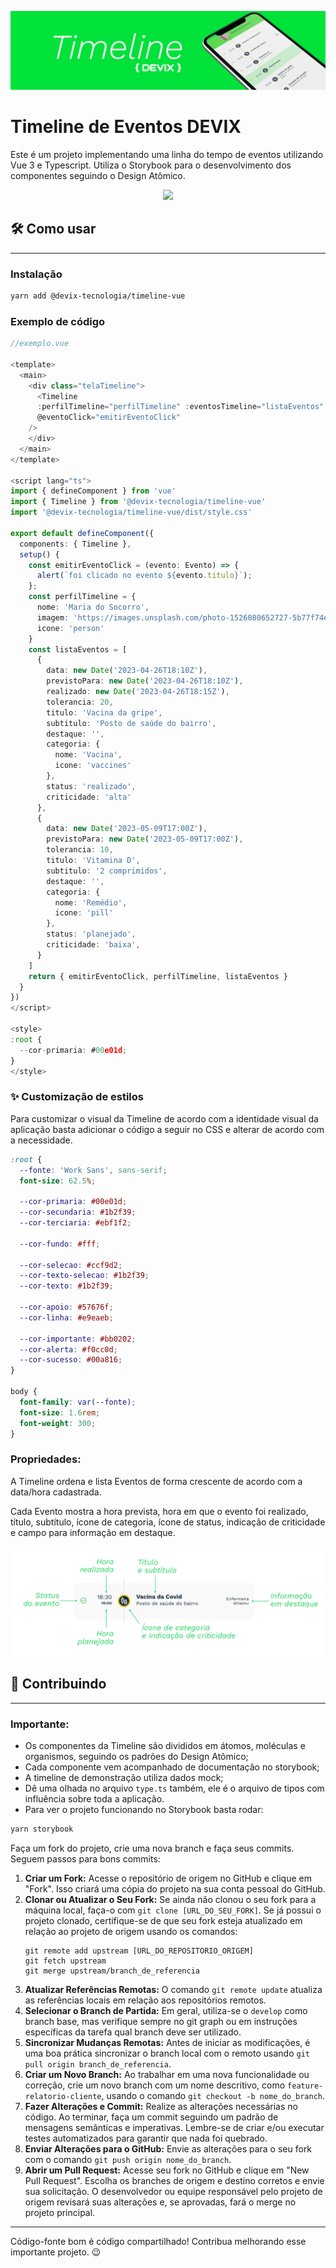 ![TimelineDevix](https://github.com/devix-tecnologia/timeline-vue/blob/044648477f0b124c6968d4e84de6781d7633b984/docs/timeline_topo.png)



# Timeline de Eventos DEVIX

Este é um projeto implementando uma linha do tempo de eventos utilizando Vue 3 e Typescript. Utiliza o Storybook para o desenvolvimento dos componentes seguindo o Design Atômico. 

<div align="center">
<img src="https://github.com/devix-tecnologia/timeline-vue/blob/91c3b94c6167ca02364507d58dc59bb804b3b51f/docs/timeline01.gif" width="300px"/>
</div>


## 🛠 Como usar
---

### Instalação
  

```sh
yarn add @devix-tecnologia/timeline-vue
```

### Exemplo de código
  
```ts
//exemplo.vue

<template>
  <main>
    <div class="telaTimeline">
      <Timeline 
      :perfilTimeline="perfilTimeline" :eventosTimeline="listaEventos"
      @eventoClick="emitirEventoClick"
    />
    </div>
  </main>
</template>

<script lang="ts">
import { defineComponent } from 'vue'
import { Timeline } from '@devix-tecnologia/timeline-vue'
import '@devix-tecnologia/timeline-vue/dist/style.css'

export default defineComponent({
  components: { Timeline },
  setup() {
    const emitirEventoClick = (evento: Evento) => {
      alert(`foi clicado no evento ${evento.titulo}`);
    };
    const perfilTimeline = {
      nome: 'Maria do Socorro',
      imagem: 'https://images.unsplash.com/photo-1526080652727-5b77f74eacd2?ixlib=rb-4.0.3&ixid=MnwxMjA3fDB8MHxwaG90by1wYWdlfHx8fGVufDB8fHx8&auto=format&fit=crop&w=1752&q=80',
      icone: 'person'
    }
    const listaEventos = [
      {
        data: new Date('2023-04-26T18:10Z'),
        previstoPara: new Date('2023-04-26T18:10Z'),
        realizado: new Date('2023-04-26T18:15Z'),
        tolerancia: 20,
        titulo: 'Vacina da gripe',
        subtitulo: 'Posto de saúde do bairro',
        destaque: '',
        categoria: {
          nome: 'Vacina',
          icone: 'vaccines'
        },
        status: 'realizado',
        criticidade: 'alta'
      },
      {
        data: new Date('2023-05-09T17:00Z'),
        previstoPara: new Date('2023-05-09T17:00Z'),
        tolerancia: 10,
        titulo: 'Vitamina D',
        subtitulo: '2 comprimidos',
        destaque: '',
        categoria: {
          nome: 'Remédio',
          icone: 'pill'
        },
        status: 'planejado',
        criticidade: 'baixa',
      }
    ]
    return { emitirEventoClick, perfilTimeline, listaEventos }
  }
})
</script>

<style>
:root {
  --cor-primaria: #00e01d;
}
</style>
```


### ✨ Customização de estilos

Para customizar o visual da Timeline de acordo com a identidade visual da aplicação basta adicionar o código a seguir no CSS e alterar de acordo com a necessidade.

```css
:root {
  --fonte: 'Work Sans', sans-serif;
  font-size: 62.5%;

  --cor-primaria: #00e01d;
  --cor-secundaria: #1b2f39;
  --cor-terciaria: #ebf1f2;

  --cor-fundo: #fff;

  --cor-selecao: #ccf9d2;
  --cor-texto-selecao: #1b2f39;
  --cor-texto: #1b2f39;

  --cor-apoio: #57676f;
  --cor-linha: #e9eaeb;

  --cor-importante: #bb0202;
  --cor-alerta: #f0cc0d;
  --cor-sucesso: #00a816;
}

body {
  font-family: var(--fonte);
  font-size: 1.6rem;
  font-weight: 300;
}
```

### Propriedades:
  
A Timeline ordena e lista Eventos de forma crescente de acordo com a data/hora cadastrada.

Cada Evento mostra a hora prevista, hora em que o evento foi realizado, título, subtítulo, ícone de categoria, ícone de status, indicação de criticidade e campo para informação em destaque.


![TimelineDevixExemploEvento](https://github.com/devix-tecnologia/timeline-vue/blob/044648477f0b124c6968d4e84de6781d7633b984/docs/evento.png)


## 🚀  Contribuindo
---

### Importante:
- Os componentes da Timeline são divididos em átomos, moléculas e organismos, seguindo os padrões do Design Atômico;
- Cada componente vem acompanhado de documentação no storybook;
- A timeline de demonstração utiliza dados mock;
- Dê uma olhada no arquivo ``` type.ts ``` também, ele é o arquivo de tipos com influência sobre toda a aplicação.
- Para ver o projeto funcionando no Storybook basta rodar:

```sh 
yarn storybook 
```

Faça um fork do projeto, crie uma nova branch e faça seus commits. Seguem passos para bons commits:

1) **Criar um Fork:** Acesse o repositório de origem no GitHub e clique em "Fork". Isso criará uma cópia do projeto na sua conta pessoal do GitHub.
1) **Clonar ou Atualizar o Seu Fork:** Se ainda não clonou o seu fork para a máquina local, faça-o com `git clone [URL_DO_SEU_FORK]`. Se já possui o projeto clonado, certifique-se de que seu fork esteja atualizado em relação ao projeto de origem usando os comandos:
   ```
   git remote add upstream [URL_DO_REPOSITORIO_ORIGEM]
   git fetch upstream
   git merge upstream/branch_de_referencia
   ```
1) **Atualizar Referências Remotas:** O comando `git remote update` atualiza as referências locais em relação aos repositórios remotos.
1) **Selecionar o Branch de Partida:** Em geral, utiliza-se o `develop` como branch base, mas verifique sempre no git graph ou em instruções específicas da tarefa qual branch deve ser utilizado.
1) **Sincronizar Mudanças Remotas:** Antes de iniciar as modificações, é uma boa prática sincronizar o branch local com o remoto usando `git pull origin branch_de_referencia`.
1) **Criar um Novo Branch:** Ao trabalhar em uma nova funcionalidade ou correção, crie um novo branch com um nome descritivo, como `feature-relatorio-cliente`, usando o comando `git checkout -b nome_do_branch`.
1) **Fazer Alterações e Commit:** Realize as alterações necessárias no código. Ao terminar, faça um commit seguindo um padrão de mensagens semânticas e imperativas. Lembre-se de criar e/ou executar testes automatizados para garantir que nada foi quebrado.
1) **Enviar Alterações para o GitHub:** Envie as alterações para o seu fork com o comando `git push origin nome_do_branch`.
1) **Abrir um Pull Request:** Acesse seu fork no GitHub e clique em "New Pull Request". Escolha os branches de origem e destino corretos e envie sua solicitação. O desenvolvedor ou equipe responsável pelo projeto de origem revisará suas alterações e, se aprovadas, fará o merge no projeto principal.

---

Código-fonte bom é código compartilhado! Contribua melhorando esse importante projeto. 😉
